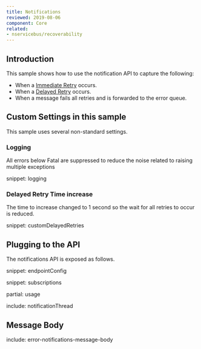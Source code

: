 ```yaml
---
title: Notifications
reviewed: 2019-08-06
component: Core
related:
- nservicebus/recoverability
---
```


## Introduction

This sample shows how to use the notification API to capture the following:

 * When a [Immediate Retry](/nservicebus/recoverability/#immediate-retries) occurs.
 * When a [Delayed Retry](/nservicebus/recoverability/#delayed-retries) occurs.
 * When a message fails all retries and is forwarded to the error queue.


## Custom Settings in this sample

This sample uses several non-standard settings.


### Logging

All errors below Fatal are suppressed to reduce the noise related to raising multiple exceptions

snippet: logging


### Delayed Retry Time increase

The time to increase changed to 1 second so the wait for all retries to occur is reduced.

snippet: customDelayedRetries


## Plugging to the API

The notifications API is exposed as follows.

snippet: endpointConfig

snippet: subscriptions


partial: usage


include: notificationThread


## Message Body

include: error-notifications-message-body
